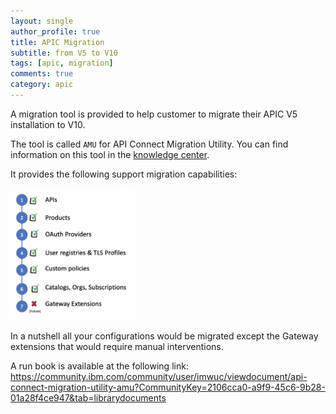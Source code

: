 ```yaml
---
layout: single
author_profile: true
title: APIC Migration
subtitle: from V5 to V10
tags: [apic, migration]
comments: true
category: apic
---
```


A migration tool is provided to help customer to migrate their APIC V5 installation to V10.

The tool is called `AMU` for API Connect Migration Utility.
You can find information on this tool in the [knowledge center](https://www.ibm.com/support/knowledgecenter/SSMNED_v10/com.ibm.apic.install.doc/migrating.html).

It provides the following support migration capabilities:

<img src="/assets/images/apic/AMUsupport.png" alt="drawing" width="200"/>

In a nutshell all your configurations would be migrated except the Gateway extensions that would require manual interventions.


A run book is available at the following link: https://community.ibm.com/community/user/imwuc/viewdocument/api-connect-migration-utility-amu?CommunityKey=2106cca0-a9f9-45c6-9b28-01a28f4ce947&tab=librarydocuments
